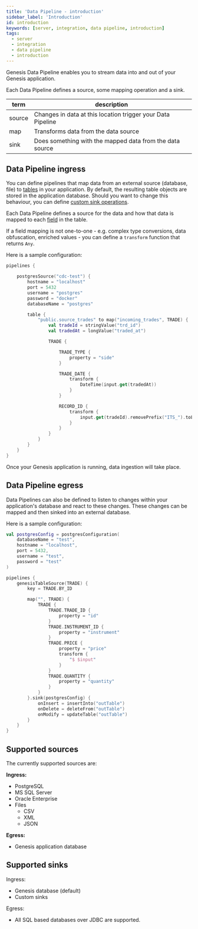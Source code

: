 ```yaml
---
title: 'Data Pipeline - introduction'
sidebar_label: 'Introduction'
id: introduction
keywords: [server, integration, data pipeline, introduction]
tags:
  - server
  - integration
  - data pipeline
  - introduction
---
```


Genesis Data Pipeline enables you to stream data into and out of your Genesis application.

Each Data Pipeline defines a source, some mapping operation and a sink.

| term | description |
| ---- | ----------- |
| source | Changes in data at this location trigger your Data Pipeline |
| map | Transforms data from the data source |
| sink | Does something with the mapped data from the data source |

## Data Pipeline ingress

You can define pipelines that map data from an external source (database, file) to [tables](../../../../database/fields-tables-views/tables/) in your application. By default, the resulting table objects are stored in the application database. Should you want to change this behaviour, you can define [custom sink operations](../../../../server/integration/data-pipeline/advanced/#custom-handler-for-the-mapped-entity).

Each Data Pipeline defines a source for the data and how that data is mapped to each [field](../../../../database/fields-tables-views/fields/) in the table.

If a field mapping is not one-to-one - e.g. complex type conversions, data obfuscation, enriched values - you can define a `transform` function that returns `Any`.

Here is a sample configuration:
```kotlin
pipelines {

    postgresSource("cdc-test") {
        hostname = "localhost"
        port = 5432
        username = "postgres"
        password = "docker"
        databaseName = "postgres"

        table {
            "public.source_trades" to map("incoming_trades", TRADE) {
                val tradeId = stringValue("trd_id")
                val tradedAt = longValue("traded_at")

                TRADE {

                    TRADE_TYPE {
                        property = "side"
                    }

                    TRADE_DATE {
                        transform {
                            DateTime(input.get(tradedAt))
                        }
                    }

                    RECORD_ID {
                        transform {
                            input.get(tradeId).removePrefix("ITS_").toLong()
                        }
                    }
                }
            }
        }
    }
}
```

Once your Genesis application is running, data ingestion will take place.

## Data Pipeline egress

Data Pipelines can also be defined to listen to changes within your application's database and react to these changes. These changes can be mapped and then sinked into an external database.

Here is a sample configuration:
```kotlin
val postgresConfig = postgresConfiguration(
    databaseName = "test",
    hostname = "localhost",
    port = 5432,
    username = "test",
    password = "test"
)

pipelines {
    genesisTableSource(TRADE) {
        key = TRADE.BY_ID

        map("", TRADE) {
            TRADE {
                TRADE.TRADE_ID {
                    property = "id"
                }
                TRADE.INSTRUMENT_ID {
                    property = "instrument"
                }
                TRADE.PRICE {
                    property = "price"
                    transform {
                        "$ $input"
                    }
                }
                TRADE.QUANTITY {
                    property = "quantity"
                }
            }
        }.sink(postgresConfig) {
            onInsert = insertInto("outTable")
            onDelete = deleteFrom("outTable")
            onModify = updateTable("outTable")
        }
    }
}
```

## Supported sources

The currently supported sources are:

**Ingress:**
- PostgreSQL
- MS SQL Server
- Oracle Enterprise
- Files
  - CSV
  - XML
  - JSON

**Egress:**
- Genesis application database

## Supported sinks

Ingress:
- Genesis database (default)
- Custom sinks

Egress:
- All SQL based databases over JDBC are supported.